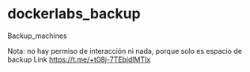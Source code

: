 # dockerlabs_backup
Backup_machines


Nota: no hay permiso de interacción ni nada, porque solo es espacio de backup
Link
https://t.me/+t08j-7TEbjdlMTIx
